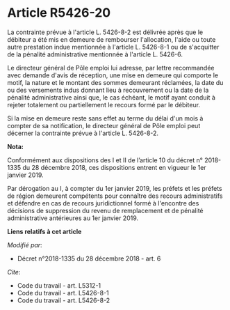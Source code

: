 # Article R5426-20

La contrainte prévue à l'article L. 5426-8-2 est délivrée après que le débiteur a été mis en demeure de rembourser
l'allocation, l'aide ou toute autre prestation indue mentionnée à l'article L. 5426-8-1 ou de s'acquitter de la pénalité
administrative mentionnée à l'article L. 5426-6.

Le directeur général de  Pôle emploi lui adresse, par lettre recommandée avec demande d'avis de réception, une mise en
demeure qui comporte le motif, la nature et le montant des sommes demeurant réclamées, la date du ou des versements indus
donnant lieu à recouvrement ou la date de la pénalité administrative ainsi que, le cas échéant, le motif ayant conduit à
rejeter totalement ou partiellement le recours formé par le débiteur.

Si la mise en demeure reste sans effet au terme du délai d'un mois à compter de sa notification, le directeur général de Pôle
emploi peut décerner la contrainte prévue à l'article L. 5426-8-2.

**Nota:**

Conformément aux dispositions des I et II de l’article 10 du décret n° 2018-1335 du 28 décembre 2018, ces dispositions
entrent en vigueur le 1er janvier 2019.

Par dérogation au I, à compter du 1er janvier 2019, les préfets et les préfets de région demeurent compétents pour connaître
des recours administratifs et défendre en cas de recours juridictionnel formé à l'encontre des décisions de suppression du
revenu de remplacement et de pénalité administrative antérieures au 1er janvier 2019.

**Liens relatifs à cet article**

_Modifié par_:

  - Décret n°2018-1335 du 28 décembre 2018 - art. 6

_Cite_:

  - Code du travail - art. L5312-1
  - Code du travail - art. L5426-8-1
  - Code du travail - art. L5426-8-2
